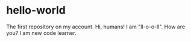 # hello-world
The first repository on my account.
Hi, humans!
I am "ll-o-o-ll". How are you? I am new code learner.

